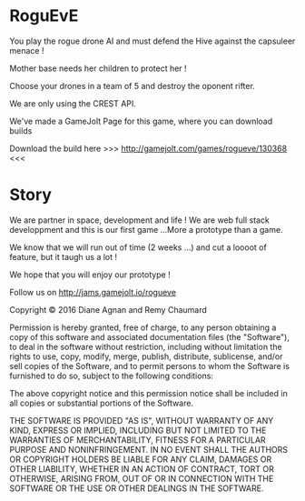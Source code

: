 # RoguEvE
You play the rogue drone AI and must defend the Hive against the capsuleer menace !

Mother base needs her children to protect her !

Choose your drones in a team of 5 and destroy the oponent rifter.

We are only using the CREST API.

We've made a GameJolt Page for this game, where you can download builds

Download the build  here >>> http://gamejolt.com/games/rogueve/130368 <<<



# Story 

We are partner in space, development and life ! We are web full stack developpment and this is our first game ...More a prototype than a game.

We know that we will run out of time (2 weeks ...) and cut a loooot of feature, but it taugh us a lot !

We hope that you will enjoy our prototype !

Follow us on http://jams.gamejolt.io/rogueve


Copyright © 2016 Diane Agnan and Remy Chaumard

Permission is hereby granted, free of charge, to any person obtaining a copy of this software and associated documentation files (the "Software"), to deal in the software without restriction, including without limitation the rights to use, copy, modify, merge, publish, distribute, sublicense, and/or sell copies of the Software, and to permit persons to whom the Software is furnished to do so, subject to the following conditions:

The above copyright notice and this permission notice shall be included in all copies or substantial portions of the Software.

THE SOFTWARE IS PROVIDED "AS IS", WITHOUT WARRANTY OF ANY KIND, EXPRESS OR IMPLIED, INCLUDING BUT NOT LIMITED TO THE WARRANTIES OF MERCHANTABILITY, FITNESS FOR A PARTICULAR PURPOSE AND NONINFRINGEMENT.  IN NO EVENT SHALL THE AUTHORS OR COPYRIGHT HOLDERS BE LIABLE FOR ANY CLAIM, DAMAGES OR OTHER LIABILITY, WHETHER IN AN ACTION OF CONTRACT, TORT OR OTHERWISE, ARISING FROM, OUT OF OR IN CONNECTION WITH THE SOFTWARE OR THE USE OR OTHER DEALINGS IN THE SOFTWARE.
